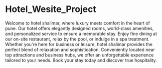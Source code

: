 # Hotel_Wesite_Project
Welcome to hotel shalimar, where luxury meets comfort in the heart of pune. Our hotel offers elegantly designed rooms, world-class amenities, and personalized service to ensure a memorable stay. Enjoy fine dining at our on-site restaurant, relax by the pool, or indulge in a spa treatment. Whether you're here for business or leisure, hotel shalimar provides the perfect blend of relaxation and sophistication. Conveniently located near top attractions and business hubs, we offer an unforgettable experience tailored to your needs. Book your stay today and discover true hospitality.
